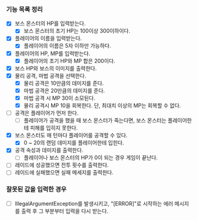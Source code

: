 ### 기능 목록 정리

- [x] 보스 몬스터의 HP를 입력받는다.
    - [x] 보스 몬스터의 초기 HP는 100이상 300이하이다.
- [x] 플레이어의 이름을 입력받는다.
    - [x] 플레이어의 이름은 5자 이하만 가능하다.
- [x] 플레이어의 HP, MP를 입력받는다.
    - [x] 플레이어의 초기 HP와 MP 합은 200이다.
- [x] 보스 HP와 보스의 이미지를 출력한다.
- [x] 물리 공격, 마법 공격을 선택한다.
    - [x] 물리 공격은 10만큼의 데미지를 준다.
    - [x] 마법 공격은 20만큼의 데미지를 준다.
    - [x] 마법 공격 시 MP 30이 소모된다.
    - [x] 물리 공격시 MP 10을 회복한다. 단, 최대치 이상의 MP는 회복할 수 없다.
- [ ] 공격은 플레이어가 먼저 한다.
    - [ ] 플레이어가 공격을 했을 때 보스 몬스터가 죽는다면, 보스 몬스터는 플레이어한테 피해를 입히지 못한다.
- [x] 보스 몬스터도 매 턴마다 플레이어를 공격할 수 있다.
    - [x] 0 ~ 20의 랜덤 데미지를 플레이어한테 입힌다.
- [x] 공격 속성과 데미지를 출력한다.
    - [ ] 플레이어나 보스 몬스터의 HP가 0이 되는 경우 게임이 끝난다.
- [ ] 레이드에 성공했으면 전투 횟수를 출력한다.
- [ ] 레이드에 실패했으면 실패 메세지를 출력한다.

### 잘못된 값을 입력한 경우

- [ ] IllegalArgumentException를 발생시키고, "[ERROR]"로 시작하는 에러 메시지를 출력 후 그 부분부터 입력을 다시 받는다.

